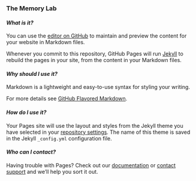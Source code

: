 ### The Memory Lab
#### *What is it?*
You can use the [editor on GitHub](https://github.com/memorylabnetwork/website/edit/gh-pages/index.md) to maintain and preview the content for your website in Markdown files.

Whenever you commit to this repository, GitHub Pages will run [Jekyll](https://jekyllrb.com/) to rebuild the pages in your site, from the content in your Markdown files.

#### *Why should I use it?*

Markdown is a lightweight and easy-to-use syntax for styling your writing. 

For more details see [GitHub Flavored Markdown](https://guides.github.com/features/mastering-markdown/).


#### *How do I use it?*

Your Pages site will use the layout and styles from the Jekyll theme you have selected in your [repository settings](https://github.com/memorylabnetwork/website/settings). The name of this theme is saved in the Jekyll `_config.yml` configuration file.

#### *Who can I contact?*

Having trouble with Pages? Check out our [documentation](https://docs.github.com/categories/github-pages-basics/) or [contact support](https://github.com/contact) and we’ll help you sort it out.
